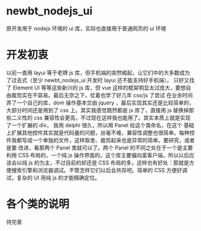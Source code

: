 # newbt_nodejs_ui
原开发用于 nodejs 环境的 ui 库，实际也直接用于普通网页的 ui 环境
# 开发初衷
以前一直用 layui 等于老牌 js 库，但手机端的突然崛起，让它们中的大多数成为了过去式（至少 newbt_nodejs_ui 开发时 layui 还不能支持好手机端）。
只好又找了 Element UI 等等这些新兴的 js 库，但 vue 这样的框架明显太过庞大，要想自由裁剪实在不容易。最后无奈之下，仗着也学了好几年 css/js 了尝试
在业余时间弄了一个自己的库，dom 操作基本交由 jquery ，最后实现其实还是比较简单的，大部分时间还是用到了 css 上。其实我感觉既然都是 js 库了，直接用 js 
替换掉那些二义性的 css 兼容性会更高，不过现在这样我也能用了。其实本质上就是实现了一个扩展的 div， 我用 delphi 很久，所以用 Panel 给这个类命名，在这个
基础上扩展其他控件其实就是代码量的问题，丝毫不难，兼容性调整也很简单。每种控件我都写成一个单独的文件，这样取舍、裁剪起来也是异常的简单。要研究，或者是要
改进，看那两个 Panel 类就可以了。两个 Panel 的不同之处在于一个是主要利用 CSS 布局的，一个纯 js 操作界面的。这个库主要偏向富客户端，所以以后应该会以纯 js
的为主，不过目前的却还是 CSS 布局的多，这样也有好处：那就是方便搜索引擎和浏览器调试。不管怎样它们以后会共存吧。简单的 CSS 方便好调试，复杂的 UI 用纯 js 
的才能精确定位。
# 各个类的说明
待完善

